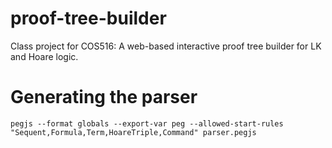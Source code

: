 # proof-tree-builder
Class project for COS516: A web-based interactive proof tree builder for LK and Hoare logic.

# Generating the parser

```
pegjs --format globals --export-var peg --allowed-start-rules "Sequent,Formula,Term,HoareTriple,Command" parser.pegjs
```
